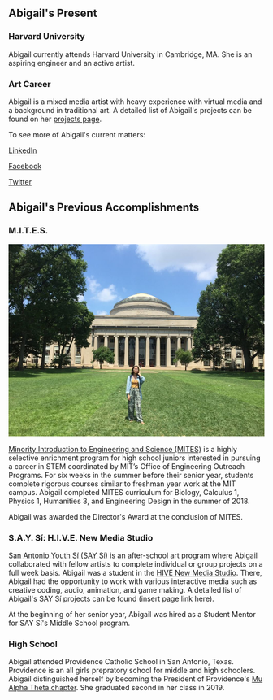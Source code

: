 
## Abigail's Present

### Harvard University

Abigail currently attends Harvard University in Cambridge, MA. She is an aspiring engineer and an active artist. 

### Art Career

Abigail is a mixed media artist with heavy experience with virtual media and a background in traditional art. 
A detailed list of Abigail's projects can be found on her [projects page](./artPage.html). 

To see more of Abigail's current matters:

[LinkedIn](https://www.linkedin.com/in/abigail-lockhart-calpito-2019243/)

[Facebook](https://www.facebook.com/abigail.lockhartcalpito)

[Twitter](https://twitter.com/alockcalpito)

## Abigail's Previous Accomplishments

### M.I.T.E.S.

![MITES photo](https://github.com/abical/abical.github.io/blob/master/p%20image/mites%20resized%20image.jpg?raw=true)

[Minority Introduction to Engineering and Science (MITES)](https://oeop.mit.edu/programs/mites) is a highly selective enrichment program for high school juniors interested in pursuing a career in STEM coordinated by MIT’s Office of Engineering Outreach Programs. For six weeks in the summer before their senior  year, students complete rigorous courses similar to freshman year work at the MIT campus. Abigail completed MITES curriculum for Biology, Calculus 1, Physics 1, Humanities 3, and Engineering Design in the summer of 2018.

Abigail was awarded the Director's Award at the conclusion of MITES. 

### S.A.Y. Sí: H.I.V.E. New Media Studio

[San Antonio Youth Sí (SAY Sí)](http://saysi.org/) is an after-school art program where Abigail collaborated with fellow artists to complete individual or group projects on a full week basis. 
Abigail was a student in the [HIVE New Media Studio](http://saysi.org/programs/hive-new-media-program/). There, Abigail had the opportunity to work with various interactive media such as creative coding, audio, animation, and game making. A detailed list of Abigail's SAY Sí projects can be found (insert page link here). 

At the beginning of her senior year, Abigail was hired as a Student Mentor for SAY Sí's Middle School program.


### High School

Abigail attended Providence Catholic School in San Antonio, Texas. Providence is an all girls prepratory school for middle and high schoolers. Abigail distinguished herself by becoming the President of Providence's [Mu Alpha Theta chapter](https://mualphatheta.org/).
She graduated second in her class in 2019. 

